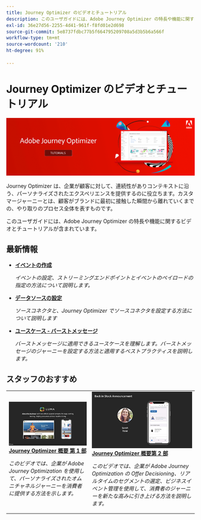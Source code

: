 ```yaml
---
title: Journey Optimizer のビデオとチュートリアル
description: このユーザガイドには、Adobe Journey Optimizer の特長や機能に関するビデオとチュートリアルが含まれています。
exl-id: 36e27d56-2255-4d41-961f-f8fd01e2d698
source-git-commit: 5e8737fdbc77b5f664795209708a5d3b5b6a566f
workflow-type: tm+mt
source-wordcount: '210'
ht-degree: 91%

---
```



# Journey Optimizer のビデオとチュートリアル

![](./assets/ajo-banner.png)

Journey Optimizer は、企業が顧客に対して、連続性がありコンテキストに沿う、パーソナライズされたエクスペリエンスを提供するのに役立ちます。カスタマージャーニーとは、顧客がブランドに最初に接触した瞬間から離れていくまでの、やり取りのプロセス全体を表すものです。

このユーザガイドには、Adobe Journey Optimizer の特長や機能に関するビデオとチュートリアルが含まれています。

## 最新情報

* **[イベントの作成](/help/set-up-journeys/create-events.md)**

   *イベントの設定、ストリーミングエンドポイントとイベントのペイロードの指定の方法について説明します。*

* **[データソースの設定](/help/set-up-data/configure-source-connectors.md)**

   *ソースコネクタと、Journey Optimizer でソースコネクタを設定する方法について説明します*

* **[ユースケース - バーストメッセージ](/help/create-journeys/use-case-read-burst-message.md)**

   *バーストメッセージに適用できるユースケースを理解します。バーストメッセージのジャーニーを設定する方法と適用するベストプラクティスを説明します。*

## スタッフのおすすめ

<table>
<tr>
  <td>
    <a href="./introduction/journey-optimizer-overview-part-1.md">
      <img alt="Journey Optimizer 概要第 1 部 - オムニチャネルジャーニーの配信（ビデオ）" src="./assets/334174.jpg"/>
    </a>
    <div>
      <a href="./introduction/journey-optimizer-overview-part-1.md">
    <strong>Journey Optimizer 概要 第 1 部 </strong>
    </a>
    </div>
    <p>
    <em>このビデオでは、企業が Adobe Journey Optimization を使用して、パーソナライズされたオムニチャネルジャーニーを消費者に提供する方法を示します。</em>
    <p>
  </td>
    <td>
    <a href="./introduction/journey-optimizer-overview-part-2.md">
      <img alt="Journey Optimizer 概要第 2 部 - オムニチャネルジャーニーの配信（ビデオ）" src="./assets/334175.jpg"/>
    </a>
    <div>
      <a href="./introduction/journey-optimizer-overview-part-2.md">
    <strong>Journey Optimizer 概要第 2 部  </strong>
    </a>
    </div>
    <p>
    <em>このビデオでは、企業が Adobe Journey Optimization の Offer Decisioning、リアルタイムのセグメントの選定、ビジネスイベント管理を使用して、消費者のジャーニーを新たな高みに引き上げる方法を説明します。</em>
    <p>
  </td>
</table>




